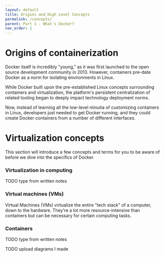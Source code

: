 ```yaml
---
layout: default
title: Origins and High Level Concepts
permalink: /concepts/
parent: Part 1 - What's Docker?
nav_order: 1
---
```


# Origins of containerization

Docker itself is incredibly "young," as it was first launched to the open source development community in 2013. However, containers pre-date Docker as a norm for isolating environments in Linux. 

While Docker built upon the pre-established Linux concepts surrounding containers and virtualization, the platform's persistent centralization of related tooling began to deeply impact technology deployment norms. 

Now, instead of learning all the low-level minutia of customizing containers in Linux, developers just needed to get Docker running, and they could create Docker containers from a number of different interfaces.

# Virtualization concepts
This section will introduce a few concepts and terms for you to be aware of before we dive into the specifics of Docker.

### Virtualization in computing

TODO type from written notes

### Virtual machines (VMs)

Virtual Machines (VMs) virtualize the entire "tech stack" of a computer, down to the hardware. They're a lot more resource-intensive than containers but can be necessary for certain computing tasks. 

### Containers

TODO type from written notes

TODO upload diagrams I made